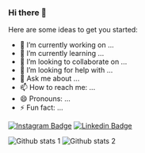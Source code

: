 ### Hi there 👋

Here are some ideas to get you started:

- 🔭 I’m currently working on ...
- 🌱 I’m currently learning ...
- 👯 I’m looking to collaborate on ...
- 🤔 I’m looking for help with ...
- 💬 Ask me about ...
- 📫 How to reach me: ...
- 😄 Pronouns: ...
- ⚡ Fun fact: ...


[![Instagram Badge](	https://img.shields.io/badge/Instagram-E4405F?style=for-the-badge&logo=instagram&logoColor=white&link=link)](https://www.instagram.com/yazilimdakal/) 
[![Linkedin Badge](https://img.shields.io/badge/LinkedIn-0077B5?style=for-the-badge&logo=linkedin&logoColor=white&link=link)](https://www.linkedin.com/in/burak-emre-g%C3%BCnde%C5%9F-567a5b19a/)

![Github stats 1](https://github-readme-stats.vercel.app/api?username=burakemregundes&show_icons=true&theme=gradient) 
![Github stats 2](https://github-readme-stats.vercel.app/api?username=burakemregundes&show_icons=true&theme=radical)
